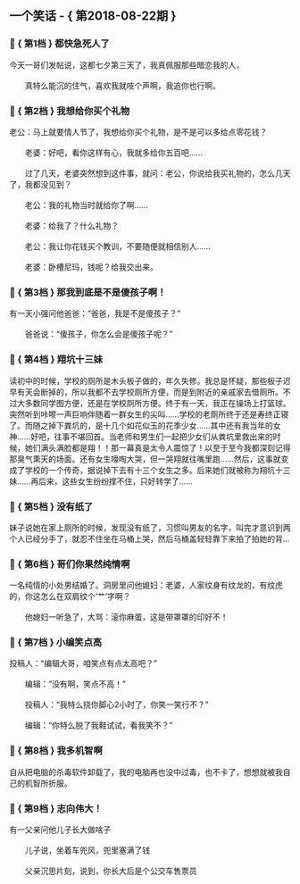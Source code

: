 ## 一个笑话 - { 第2018-08-22期 }
</hr>

### :jack_o_lantern: { 第1档 } 都快急死人了
今天一哥们发帖说，这都七夕第三天了，我真佩服那些暗恋我的人，<br/><br/>　　真特么能沉的住气，喜欢我就吱个声啊，我追你也行啊。


### :jack_o_lantern: { 第2档 } 我想给你买个礼物
老公：马上就要情人节了，我想给你买个礼物，是不是可以多给点零花钱？<br/><br/>　　老婆：好吧，看你这样有心，我就多给你五百吧……<br/><br/>　　过了几天，老婆突然想到这件事，就问：老公，你说给我买礼物的，怎么几天了，我都没见到？<br/><br/>　　老公：我的礼物当时就给你了啊……<br/><br/>　　老婆：给我了？什么礼物？<br/><br/>　　老公：我让你花钱买个教训，不要随便就相信别人……<br/><br/>　　老婆：卧槽尼玛，钱呢？给我交出来。


### :jack_o_lantern: { 第3档 } 那我到底是不是傻孩子啊！
有一天小强问他爸爸：“爸爸，我是不是傻孩子？”<br/><br/>　　爸爸说：“傻孩子，你怎么会是傻孩子呢？”


### :jack_o_lantern: { 第4档 } 翔坑十三妹
读初中的时候，学校的厕所是木头板子做的，年久失修。我总是怀疑，那些板子迟早有天会断掉的，所以我都不去学校厕所方便，而是到附近的亲戚家去借厕所。不过大多数同学图方便，还是在学校厕所方便。终于有一天，我正在操场上打篮球。突然听到咔嚓一声巨响伴随着一群女生的尖叫……学校的老厕所终于还是寿终正寝了。而随之掉下粪坑的，是十几个如花似玉的花季少女……其中还有我当年的女神……好吧，往事不堪回首。当老师和男生们一起把少女们从粪坑里救出来的时候，她们满头满脸都是翔！！那一幕真是太令人震惊了！以至于至今我都深刻记得那臭气熏天的场面。还有女生嚎啕大哭，但一哭翔就往嘴里跑……然后，这事就变成了学校的一个传奇，据说掉下去有十三个女生之多。后来她们就被称为翔坑十三妹……再后来，这些女生纷纷撑不住，只好转学了……


### :jack_o_lantern: { 第5档 } 没有纸了
妹子说她在家上厕所的时候，发现没有纸了，习惯叫男友的名字，叫完才意识到两个人已经分手了，就忍不住坐在马桶上哭，然后马桶盖轻轻靠下来拍了拍她的背...


### :jack_o_lantern: { 第6档 } 哥们你果然纯情啊
一名纯情的小处男结婚了。洞房里问他媳妇：老婆，人家纹身有纹龙的，有纹虎的，你这怎么在双肩纹个‘艹’字啊？<br/><br/>　　他媳妇一听急了，大骂：滚你麻蛋，这是带罩罩的印好不！


### :jack_o_lantern: { 第7档 } 小编笑点高
投稿人：“编辑大哥，咱笑点有点太高吧？”<br/><br/>　　编辑：“没有啊，笑点不高！”<br/><br/>　　投稿人：“我特么挠你脚心2小时了，你笑一笑行不？”<br/><br/>　　编辑：“你特么脱了我鞋试试，看我笑不？”


### :jack_o_lantern: { 第8档 } 我多机智啊
自从把电脑的杀毒软件卸载了，我的电脑再也没中过毒，也不卡了，想想就被我自己的机智所折服。


### :jack_o_lantern: { 第9档 } 志向伟大！
有一父亲问他儿子长大做啥子<br/><br/>　　儿子说，坐着车兜风，兜里塞满了钱<br/><br/>　　父亲沉思片刻，说到，你长大后是个公交车售票员

